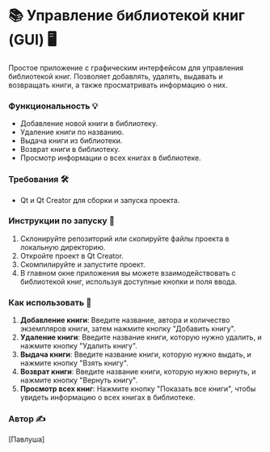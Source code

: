# 📚 Управление библиотекой книг (GUI) 🖥️

Простое приложение с графическим интерфейсом для управления библиотекой книг. Позволяет добавлять, удалять, выдавать и возвращать книги, а также просматривать информацию о них.

### Функциональность 💡

- Добавление новой книги в библиотеку.
- Удаление книги по названию.
- Выдача книги из библиотеки.
- Возврат книги в библиотеку.
- Просмотр информации о всех книгах в библиотеке.

### Требования 🛠️

- Qt и Qt Creator для сборки и запуска проекта.

### Инструкции по запуску 🚀

1. Склонируйте репозиторий или скопируйте файлы проекта в локальную директорию.
2. Откройте проект в Qt Creator.
3. Скомпилируйте и запустите проект.
4. В главном окне приложения вы можете взаимодействовать с библиотекой книг, используя доступные кнопки и поля ввода.

### Как использовать 📘

1. **Добавление книги**: Введите название, автора и количество экземпляров книги, затем нажмите кнопку "Добавить книгу".
2. **Удаление книги**: Введите название книги, которую нужно удалить, и нажмите кнопку "Удалить книгу".
3. **Выдача книги**: Введите название книги, которую нужно выдать, и нажмите кнопку "Взять книгу".
4. **Возврат книги**: Введите название книги, которую нужно вернуть, и нажмите кнопку "Вернуть книгу".
5. **Просмотр всех книг**: Нажмите кнопку "Показать все книги", чтобы увидеть информацию о всех книгах в библиотеке.

### Автор ✍️

[Павлуша]
